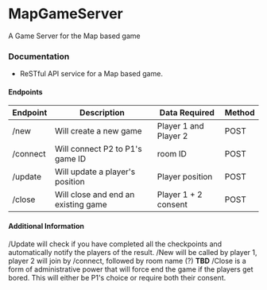 # MapGameServer
A Game Server for the Map based game


### Documentation
- ReSTful API service for a Map based game.


#### Endpoints
| Endpoint | Description | Data Required | Method |
|---|---|---|---|
| /new | Will create a new game | Player 1 and Player 2 | POST |
| /connect | Will connect P2 to P1's game ID | room ID | POST |
| /update | Will update a player's position | Player position | POST |
| /close | Will close and end an existing game | Player 1 + 2 consent | POST |

#### Additional Information

/Update will check if you have completed all the checkpoints and automatically notify the players of the result.
/New will be called by player 1, player 2 will join by /connect, followed by room name (?) **TBD**
/Close is a form of administrative power that will force end the game if the players get bored. This will either be P1's choice or require both their consent.